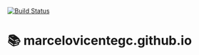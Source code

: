 [![Build Status](https://travis-ci.com/marcelovicentegc/marcelovicentegc.github.io.svg?branch=master-source)](https://travis-ci.com/marcelovicentegc/marcelovicentegc.github.io)

# 📚 marcelovicentegc.github.io
